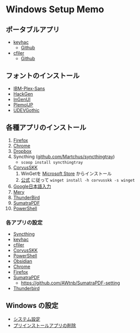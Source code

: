 # Windows Setup Memo

## ポータブルアプリ

- [keyhac](https://sites.google.com/site/craftware/keyhac-ja)
    - [Github](https://github.com/crftwr/keyhac)
- [cfiler](https://sites.google.com/site/craftware/cfiler)
    - [Github](https://github.com/crftwr/cfiler)

## フォントのインストール

- [IBM-Plex-Sans](https://github.com/IBM/plex/releases)
- [HackGen](https://github.com/yuru7/HackGen/releases)
- [InGenUI](https://github.com/yuru7/InGenUI/releases)
- [PlemolJP](https://github.com/yuru7/PlemolJP/releases)
- [UDEVGothic](https://github.com/yuru7/udev-gothic/releases)


## 各種アプリのインストール

1. [Firefox](https://www.mozilla.org/ja/firefox/new/)
1. [Chrome](https://www.google.com/intl/ja/chrome/)
1. [Dropbox](https://www.dropbox.com/home)
1. Syncthing ([github.com/Martchus/syncthingtray](https://github.com/Martchus/syncthingtray))
    - `scoop install syncthingtray`
1. [CorvusSKK](https://nathancorvussolis.github.io/)
    1. WinGetを [Microsoft Store](https://apps.microsoft.com/detail/9nblggh4nns1) からインストール
    1. [公式](https://nathancorvussolis.github.io/) に従って `winget install -h corvusskk -s winget`
1. [Google日本語入力](https://www.google.co.jp/ime/)
1. [Mery](https://www.haijin-boys.com/)
1. [ThunderBird](https://www.thunderbird.net/ja/)
1. [SumatraPDF](https://www.sumatrapdfreader.org/download-free-pdf-viewer)
1. [PowerShell](https://github.com/PowerShell/PowerShell/releases)

### 各アプリの設定

- [Syncthing](./detail/syncthing.md)
- [keyhac](https://github.com/AWtnb/keyhac)
- [cfiler](https://github.com/AWtnb/cfiler)
- [CorvusSKK](./detail/corvusskk.md)
- [PowerShell](./detail/powershell.md)
- [Obsidian](./detail/obsidian.md)
- [Chrome](./detail/chrome.md)
- [Firefox](./detail/firefox.md)
- [SumatraPDF](./detail/sumatrapdf.md)
    - https://github.com/AWtnb/SumatraPDF-setting
- [Thunderbird](./detail/thunderbird.md)

## Windows の設定

- [システム設定](./detail/windows_system.md)
- [プリインストールアプリの削除](./detail/clean_preinstalled.md)

